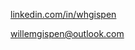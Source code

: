 [linkedin.com/in/whgispen](https://www.linkedin.com/in/whgispen)

[willemgispen@outlook.com](mailto:willemgispen@outlook.com)
